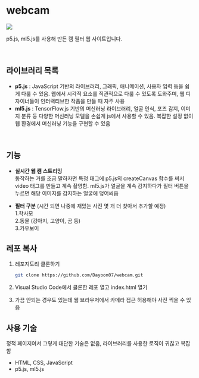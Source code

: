 # webcam

![](https://dayoon07.github.io/webcam/offcial/test_img.png)

p5.js, ml5.js를 사용해 만든 캠 필터 웹 사이트입니다.

<br />

## 라이브러리 목록
- **p5.js** : JavaScript 기반의 라이브러리, 그래픽, 애니메이션, 사용자 입력 등을 쉽게 다룰 수 있음. 웹에서 시각적 요소를 직관적으로 다룰 수 있도록 도와주며, 웹 디자이너들이 인터랙티브한 작품을 만들 때 자주 사용 
- **ml5.js** : TensorFlow.js 기반의 머신러닝 라이브러리, 얼굴 인식, 포즈 감지, 이미지 분류 등 다양한 머신러닝 모델을 손쉽게 js에서 사용할 수 있음. 복잡한 설정 없이 웹 환경에서 머신러닝 기능을 구현할 수 있음

<br />

## 기능
- **실시간 웹 캠 스트리밍** <br />
    동작하는 거를 조금 말하자면 특정 태그에 p5.js의 createCanvas 함수를 써서 video 태그를 만들고 계속 촬영함.
    ml5.js가 얼굴을 계속 감지하다가 필터 버튼을 누르면 해당 이미지를 감지하는 얼굴에 덮어씌움 

- **필터 구분** (시간 되면 나중에 재밌는 사진 몇 개 더 찾아서 추가할 예정) <br />
    1.학사모 <br />
    2.동물 (강아지, 고양이, 곰 등) <br />
    3.카우보이 <br />

## 레포 복사
1. 레포지토리 클론하기
    ```bash
    git clone https://github.com/Dayoon07/webcam.git
    ```

2. Visual Studio Code에서 클론한 레포 열고 index.html 열기
3. 가끔 안되는 경우도 있는데 웹 브라우저에서 카메라 접근 허용해야 사진 찍을 수 있음

## 사용 기술
정적 페이지여서 그렇게 대단한 기술은 없음, 라이브러리를 사용한 로직이 귀찮고 복잡함
- HTML, CSS, JavaScript
- p5.js, ml5.js
